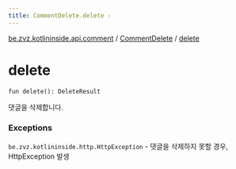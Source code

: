 ```yaml
---
title: CommentDelete.delete - 
---
```


[be.zvz.kotlininside.api.comment](../index.html) / [CommentDelete](index.html) / [delete](./delete.html)

# delete

`fun delete(): DeleteResult`

댓글을 삭제합니다.

### Exceptions

`be.zvz.kotlininside.http.HttpException` - 댓글을 삭제하지 못할 경우, HttpException 발생